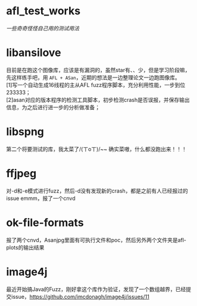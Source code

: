 # afl_test_works
*一些奇奇怪怪自己用的测试用法*

# libansilove
目前是在跑这个图像库，应该是有漏洞的，虽然star有、、少，但是学习阶段嘛，先这样练手吧，用 `AFL + ASan`，近期的想法是一边整理论文一边跑图像库。  
[1]写一个自动生成16线程的主从AFL fuzz程序脚本，充分利用性能，一步到位233333；  
[2]asan对应的版本程序的检测工具脚本，初步检测crash是否误报，并保存输出信息，为之后进行进一步的分析做准备；  

# libspng
第二个将要测试的库，我太菜了/(ㄒoㄒ)/~~
确实菜嗷，什么都没跑出来！！！

# ffjpeg
对-d和-e模式进行fuzz，然后-d没有发现新的crash，都是之前有人已经报过的issue
emmm，报了一个cnvd

# ok-file-formats
报了两个cnvd，Asanjpg里面有可执行文件和poc，然后另外两个文件夹是afl-plots的输出结果

# image4j
最近开始搞Java的Fuzz，刚好拿这个库作为验证，发现了一个数组越界，已经提交issue，https://github.com/imcdonagh/image4j/issues/11
